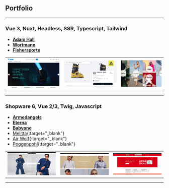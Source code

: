 ## Portfolio

---

### Vue 3, Nuxt, Headless, SSR, Typescript, Tailwind

- **[Adam Hall](/portfolio/projects/adamhall)**
- **[Wortmann](/portfolio/projects/wortmann)**
- **[Fishersports](/portfolio/projects/fishersports)**

|                                       |                                                      |                                       |
|---------------------------------------|------------------------------------------------------|---------------------------------------|
| <img src="images/adamhall/home.png"/> | <img src="images/fishersports/home.png"/> | <img src="images/wortmann/home.png"/> |

---

### Shopware 6, Vue 2/3, Twig, Javascript

- **[Armedangels](/portfolio/projects/armedangels)**
- **[Eterna](/portfolio/projects/eterna)**
- **[Babyone](/portfolio/projects/babyone)**
- [Melitta](https://www.melitta.de){:target="_blank"}
- [Air Wolf](https://www.air-wolf.de){:target="_blank"}
- [Poggenpohl](https://www.poggenpohl.com/de){:target="_blank"}

|                                          |                                     |                                      |
|------------------------------------------|-------------------------------------|--------------------------------------|
| <img src="images/armedangels/home.png"/> | <img src="images/eterna/home.png"/> | <img src="images/babyone/home.png"/> |

---
